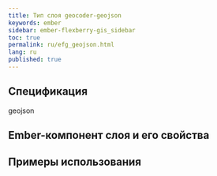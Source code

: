```yaml
---
title: Тип слоя geocoder-geojson
keywords: ember
sidebar: ember-flexberry-gis_sidebar
toc: true
permalink: ru/efg_geojson.html
lang: ru
published: true
---
```


## Спецификация

geojson

## Ember-компонент слоя и его свойства

## Примеры использования
